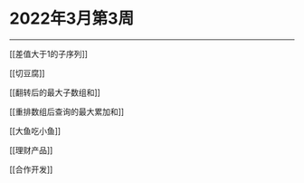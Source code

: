 # 2022年3月第3周

---

[[差值大于1的子序列]]

[[切豆腐]]

[[翻转后的最大子数组和]]

[[重排数组后查询的最大累加和]]

[[大鱼吃小鱼]]

[[理财产品]]

[[合作开发]]